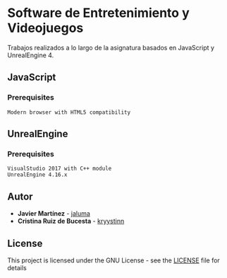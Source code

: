 # Software de Entretenimiento y Videojuegos
Trabajos realizados a lo largo de la asignatura basados en JavaScript y UnrealEngine 4.

## JavaScript

### Prerequisites

```
Modern browser with HTML5 compatibility
```

## UnrealEngine

### Prerequisites

```
VisualStudio 2017 with C++ module
UnrealEngine 4.16.x
```

## Autor

* **Javier Martínez** - [jaluma](https://github.com/jaluma)
* **Cristina Ruiz de Bucesta** - [kryystinn](https://github.com/kryystinn)

## License

This project is licensed under the GNU License - see the [LICENSE](LICENSE) file for details